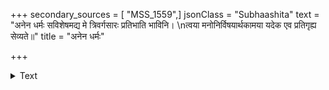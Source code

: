 +++
secondary_sources = [ "MSS_1559",]
jsonClass = "Subhaashita"
text = "अनेन धर्मः सविशेषमद्य मे त्रिवर्गसारः प्रतिभाति भाविनि।  \nत्वया मनोनिर्विषयार्थकामया यदेक एव प्रतिगृह्य सेव्यते॥"
title = "अनेन धर्मः"

+++

<details><summary>Text</summary>

अनेन धर्मः सविशेषमद्य मे त्रिवर्गसारः प्रतिभाति भाविनि।  
त्वया मनोनिर्विषयार्थकामया यदेक एव प्रतिगृह्य सेव्यते॥
</details>
